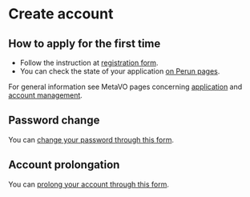 # Create account

## How to apply for the first time

- Follow the instruction at [registration form](https://metavo.metacentrum.cz/en/application/form).
- You can check the state of your application [on Perun pages](https://metavo.metacentrum.cz/en/application/statecheck).

For general information see MetaVO pages concerning [application](https://metavo.metacentrum.cz/en/application/index.html) and [account management](https://metavo.metacentrum.cz/en/myaccount/index.html).

## Password change

You can [change your password through this form](https://metavo.metacentrum.cz/en/myaccount/heslo.html).

## Account prolongation

You can [prolong your account through this form](https://metavo.metacentrum.cz/en/myaccount/prodlouzeni).

<!--

!!! todo
    Following is to be done.

## Expired account renewal

- co delat, kam napsat kdyz jim ucet vyprsel (treba uz pred nejakou dobou)
- opet kam napsat/kliknout at netapou

## Banned account renewal

- co delat kdyz se jim zabanuje ucet (IP adresa)
- kam napsat, co potrebujeme vedet

-->

